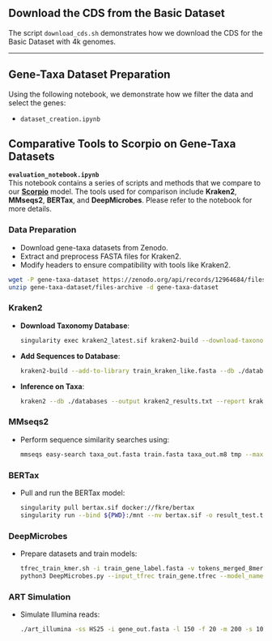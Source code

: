 ## Download the CDS from the Basic Dataset 
The script `download_cds.sh` demonstrates how we download the CDS for the Basic Dataset with 4k genomes.

---

## Gene-Taxa Dataset Preparation  
Using the following notebook, we demonstrate how we filter the data and select the genes:

- `dataset_creation.ipynb`



## Comparative Tools to Scorpio on Gene-Taxa Datasets  
**`evaluation_notebook.ipynb`**  
This notebook contains a series of scripts and methods that we compare to our **[Scorpio](https://github.com/EESI/Scorpio)** model. The tools used for comparison include **Kraken2**, **MMseqs2**, **BERTax**, and **DeepMicrobes**. Please refer to the notebook for more details.




### Data Preparation
- Download gene-taxa datasets from Zenodo.
- Extract and preprocess FASTA files for Kraken2.
- Modify headers to ensure compatibility with tools like Kraken2.

```bash
wget -P gene-taxa-dataset https://zenodo.org/api/records/12964684/files-archive
unzip gene-taxa-dataset/files-archive -d gene-taxa-dataset
```

### Kraken2 
- **Download Taxonomy Database**:
  ```bash
  singularity exec kraken2_latest.sif kraken2-build --download-taxonomy --db ./databases
  ```
- **Add Sequences to Database**:
  ```bash
  kraken2-build --add-to-library train_kraken_like.fasta --db ./databases
  ```
- **Inference on Taxa**:
  ```bash
  kraken2 --db ./databases --output kraken2_results.txt --report kraken2_report.txt taxa_out.fasta
  ```

### MMseqs2 
- Perform sequence similarity searches using:
  ```bash
  mmseqs easy-search taxa_out.fasta train.fasta taxa_out.m8 tmp --max-accept 1 --max-seqs 1 --search-type 3
  ```

### BERTax
- Pull and run the BERTax model:
  ```bash
  singularity pull bertax.sif docker://fkre/bertax
  singularity run --bind ${PWD}:/mnt --nv bertax.sif -o result_test.txt test.fasta
  ```

### DeepMicrobes
- Prepare datasets and train models:
  ```bash
  tfrec_train_kmer.sh -i train_gene_label.fasta -v tokens_merged_8mers.txt -o train_gene.tfrec -k 8 -s 2000
  python3 DeepMicrobes.py --input_tfrec train_gene.tfrec --model_name attention --model_dir gene_model --num_classes 437
  ```

### ART Simulation
- Simulate Illumina reads:
  ```bash
  ./art_illumina -ss HS25 -i gene_out.fasta -l 150 -f 20 -m 200 -s 10 -o simulated_art
  ```

